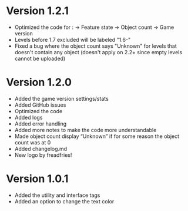 # Version 1.2.1
- Optimized the code for :
    -> Feature state
    -> Object count
    -> Game version
- Levels before 1.7 excluded will be labeled "1.6-"
- Fixed a bug where the object count says "Unknown" for levels that doesn't contain any object (doesn't apply on 2.2+ since empty levels cannot be uploaded)

# Version 1.2.0
- Added the game version settings/stats
- Added GitHub issues
- Optimized the code
- Added logs
- Added error handling
- Added more notes to make the code more understandable
- Made object count display “Unknown” if for some reason the object count was at 0
- Added changelog.md
- New logo by freadfries!

# Version 1.0.1
- Added the utility and interface tags
- Added an option to change the text color